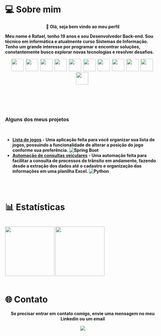 
# 💻 Sobre mim

<p align="center"> <strong>👋 Olá, seja bem vindo ao meu perfil</strong> <br> </p>
 
<strong> <p align = "left"> Meu nome é Rafael, tenho 19 anos e sou Desenvolvedor Back-end. Sou técnico em informática e atualmente curso Sistemas de Informação. Tenho um grande interesse por programar e encontrar soluções, constantemente busco explorar novas tecnologias e resolver desafios.  <br>

<div  align="center" style="margin-bottom:100px">
<img heigth=40 width=40 src="https://cdn.jsdelivr.net/gh/devicons/devicon/icons/java/java-original.svg" />&nbsp;
<img heigth=40 width=40 src="https://cdn.jsdelivr.net/gh/devicons/devicon/icons/python/python-original.svg" />&nbsp;
<img heigth=40 width=40 src="https://cdn.jsdelivr.net/gh/devicons/devicon/icons/spring/spring-original.svg" />&nbsp;
<img heigth=40 width=40 src="https://cdn.jsdelivr.net/gh/devicons/devicon/icons/pandas/pandas-original.svg" />&nbsp;
<img heigth=40 width=40 src="https://cdn.jsdelivr.net/gh/devicons/devicon/icons/mysql/mysql-original.svg" />&nbsp;
<img heigth=40 width=40 src="https://cdn.jsdelivr.net/gh/devicons/devicon/icons/postgresql/postgresql-original.svg" />&nbsp;
<img heigth=40 width=40 src="https://cdn.jsdelivr.net/gh/devicons/devicon/icons/docker/docker-original.svg" />&nbsp;
<img heigth=40 width=40 src="https://cdn.jsdelivr.net/gh/devicons/devicon/icons/nodejs/nodejs-original.svg" />&nbsp;
<img heigth=40 width=40 src="https://cdn.jsdelivr.net/gh/devicons/devicon/icons/rabbitmq/rabbitmq-original.svg" />&nbsp;
<img heigth=40 width=40 src="https://cdn.jsdelivr.net/gh/devicons/devicon/icons/express/express-original.svg" />&nbsp;
<img heigth=40 width=40 src="https://cdn.jsdelivr.net/gh/devicons/devicon/icons/redis/redis-original.svg" />&nbsp;
<br></div>

 ### Alguns dos meus projetos
 <br>
 
 - [Lista de jogos](https://github.com/RafaelAugustoR/gamelist) - Uma aplicação feita para você organizar sua lista de jogos, possuindo a funcionalidade de alterar a posição do jogo conforme sua preferência. 
 ![Spring Boot](https://img.shields.io/badge/SpringBoot-6DB33F?style=flat-square&logo=Spring&logoColor=white)
 - [Automação de consultas veiculares](https://github.com/RafaelAugustoR/automacao-consulta-veicular) - Uma automação feita para facilitar a consulta de processos de trânsito em andamento, fazendo desde a extração dos dados até o cadastro e organização das informações em uma planilha Excel.  ![Python](https://img.shields.io/badge/python-3670A0?style=for-the-badge&logo=python&logoColor=ffdd54)

  <br><br>
# 📊 Estatísticas
<br>
<img height="160em" src="https://github-readme-streak-stats.herokuapp.com?user=RafaelAugustoR&theme=tokyonight&mode=weekly"/>  <img height="160em" src="https://github-readme-stats.vercel.app/api/top-langs/?username=RafaelAugustoR&layout=compact&theme=tokyonight"/> 
<br><br>

# 🌐 Contato
<p align = "center"> <strong>Se precisar entrar em contato comigo, envie uma mensagem no meu Linkedin ou um email</strong></p>
<div align = "center"> 
<a href = "mailto:rafaelaugustodev@gmail.com" target="_blank"><img src="https://img.shields.io/badge/-Gmail-%23333?style=for-the-badge&logo=gmail&logoColor=white"></a>
</div>

